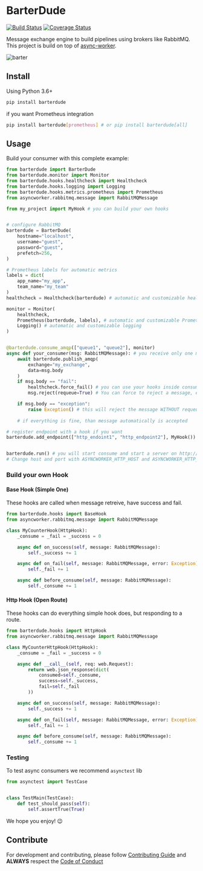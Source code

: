 # BarterDude
[![Build Status](https://travis-ci.com/olxbr/BarterDude.svg?branch=master)](https://travis-ci.com/olxbr/BarterDude)
[![Coverage Status](https://coveralls.io/repos/github/olxbr/BarterDude/badge.svg?branch=master)](https://coveralls.io/github/olxbr/BarterDude?branch=master)

Message exchange engine to build pipelines using brokers like RabbitMQ. This project is build on top of [async-worker](https://github.com/b2wdigital/async-worker).

![barter](https://github.com/olxbr/BarterDude/blob/master/barterdude.jpg)

## Install

Using Python 3.6+

```sh
pip install barterdude
```

if you want Prometheus integration

```sh
pip install barterdude[prometheus] # or pip install barterdude[all]
```

## Usage

Build your consumer with this complete example:

```python
from barterdude import BarterDude
from barterdude.monitor import Monitor
from barterdude.hooks.healthcheck import Healthcheck
from barterdude.hooks.logging import Logging
from barterdude.hooks.metrics.prometheus import Prometheus
from asyncworker.rabbitmq.message import RabbitMQMessage

from my_project import MyHook # you can build your own hooks


# configure RabbitMQ
barterdude = BarterDude(
    hostname="localhost",
    username="guest",
    password="guest",
    prefetch=256,
)

# Prometheus labels for automatic metrics
labels = dict(
    app_name="my_app",
    team_name="my_team"
)
healthcheck = Healthcheck(barterdude) # automatic and customizable healthcheck

monitor = Monitor(
    healthcheck,
    Prometheus(barterdude, labels), # automatic and customizable Prometheus integration
    Logging() # automatic and customizable logging
)


@barterdude.consume_amqp(["queue1", "queue2"], monitor)
async def your_consumer(msg: RabbitMQMessage): # you receive only one message and we parallelize processing for you
    await barterdude.publish_amqp(
        exchange="my_exchange",
        data=msg.body
    )
    if msg.body == "fail":
        healthcheck.force_fail() # you can use your hooks inside consumer too
        msg.reject(requeue=True) # You can force to reject a message, exactly equal https://b2wdigital.github.io/async-worker/src/asyncworker/asyncworker.rabbitmq.html#asyncworker.rabbitmq.message.RabbitMQMessage

    if msg.body == "exception":
        raise Exception() # this will reject the message WITHOUT requeue to avoid processing loop
    
    # if everything is fine, than message automatically is accepted 

# register endpoint with a hook if you want
barterdude.add_endpoint(["http_endoint1", "http_endpoint2"], MyHook())


barterdude.run() # you will start consume and start a server on http://localhost:8080
# Change host and port with ASYNCWORKER_HTTP_HOST and ASYNCWORKER_HTTP_PORT env vars

```

### Build your own Hook

#### Base Hook (Simple One)

These hooks are called when message retreive, have success and fail.

```python
from barterdude.hooks import BaseHook
from asyncworker.rabbitmq.message import RabbitMQMessage

class MyCounterHook(HttpHook):
    _consume = _fail = _success = 0

    async def on_success(self, message: RabbitMQMessage):
        self._success += 1

    async def on_fail(self, message: RabbitMQMessage, error: Exception):
        self._fail += 1

    async def before_consume(self, message: RabbitMQMessage):
        self._consume += 1

```

#### Http Hook (Open Route)

These hooks can do everything simple hook does, but responding to a route.

```python
from barterdude.hooks import HttpHook
from asyncworker.rabbitmq.message import RabbitMQMessage

class MyCounterHttpHook(HttpHook):
    _consume = _fail = _success = 0

    async def __call__(self, req: web.Request):
        return web.json_response(dict(
            consumed=self._consume,
            success=self._success,
            fail=self._fail
        ))

    async def on_success(self, message: RabbitMQMessage):
        self._success += 1

    async def on_fail(self, message: RabbitMQMessage, error: Exception):
        self._fail += 1

    async def before_consume(self, message: RabbitMQMessage):
        self._consume += 1


```

### Testing

To test async consumers we recommend `asynctest` lib

```python
from asynctest import TestCase


class TestMain(TestCase):
    def test_should_pass(self):
        self.assertTrue(True)
```

We hope you enjoy! :wink:

## Contribute

For development and contributing, please follow [Contributing Guide](https://github.com/olxbr/BarterDude/blob/master/CONTRIBUTING.md) and **ALWAYS** respect the [Code of Conduct](https://github.com/olxbr/BarterDude/blob/master/CODE_OF_CONDUCT.md)